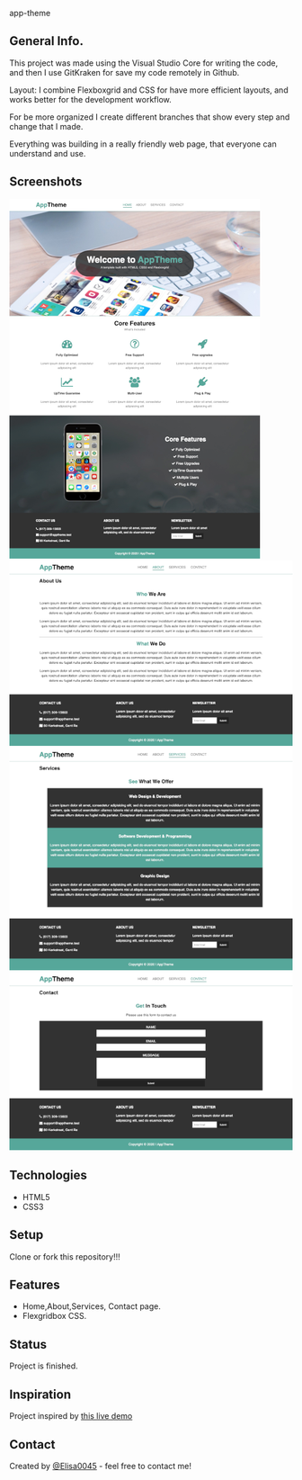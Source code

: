 app-theme
## General Info.

This project was made using the Visual Studio Core for writing the code, and then I use GitKraken for save my code remotely in Github.

Layout: I combine Flexboxgrid and CSS for have more efficient layouts, and works better for the development workflow.

For be more organized I create different branches that show every step and change that I made.

Everything was building in a really friendly web page, that everyone can understand and use.

## Screenshots
![Example screenshot](./img/sc1.png)
![Example screenshot](./img/sc2.png)
![Example screenshot](./img/sc3.png)
![Example screenshot](./img/sc4.png)
## Technologies
* HTML5
* CSS3


## Setup
Clone or fork this repository!!!


## Features

* Home,About,Services, Contact page.
* Flexgridbox CSS.



## Status
Project is finished.

## Inspiration
 Project inspired by [this live demo](https://www.youtube.com/watch?v=qlA7dputiNc)

## Contact
Created by [@Elisa0045](https://github.com/Elisa0045) - feel free to contact me!
